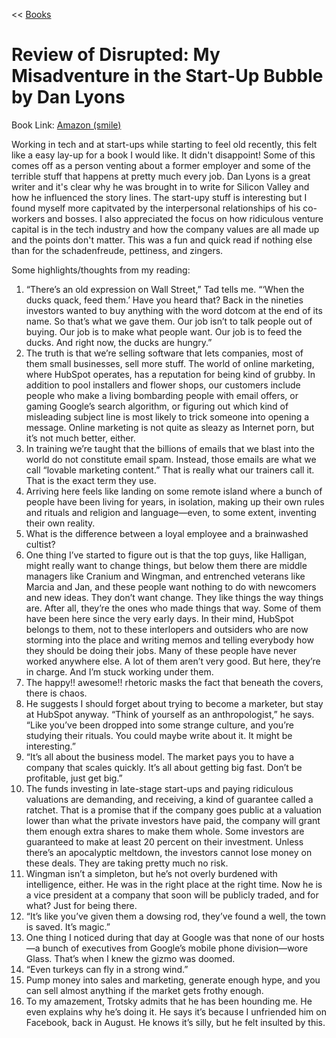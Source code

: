<< [Books](/books.md)

# Review of Disrupted: My Misadventure in the Start-Up Bubble by Dan Lyons 
Book Link: [Amazon (smile)](https://smile.amazon.com/Disrupted-My-Misadventure-Start-Up-Bubble-ebook/dp/B013CATZIC/)

Working in tech and at start-ups while starting to feel old recently, this felt like a easy lay-up for a book I would like. It didn't disappoint! Some of this comes off as a person venting about a former employer and some of the terrible stuff that happens at pretty much every job. Dan Lyons is a great writer and it's clear why he was brought in to write for Silicon Valley and how he influenced the story lines. The start-upy stuff is interesting but I found myself more capitvated by the interpersonal relationships of his co-workers and bosses. I also appreciated the focus on how ridiculous venture capital is in the tech industry and how the company values are all made up and the points don't matter. This was a fun and quick read if nothing else than for the schadenfreude, pettiness, and zingers.  

Some highlights/thoughts from my reading:

1. “There’s an old expression on Wall Street,” Tad tells me. “‘When the ducks quack, feed them.’ Have you heard that? Back in the nineties investors wanted to buy anything with the word dotcom at the end of its name. So that’s what we gave them. Our job isn’t to talk people out of buying. Our job is to make what people want. Our job is to feed the ducks. And right now, the ducks are hungry.”
1. The truth is that we’re selling software that lets companies, most of them small businesses, sell more stuff. The world of online marketing, where HubSpot operates, has a reputation for being kind of grubby. In addition to pool installers and flower shops, our customers include people who make a living bombarding people with email offers, or gaming Google’s search algorithm, or figuring out which kind of misleading subject line is most likely to trick someone into opening a message. Online marketing is not quite as sleazy as Internet porn, but it’s not much better, either.
1. In training we’re taught that the billions of emails that we blast into the world do not constitute email spam. Instead, those emails are what we call “lovable marketing content.” That is really what our trainers call it. That is the exact term they use.
1. Arriving here feels like landing on some remote island where a bunch of people have been living for years, in isolation, making up their own rules and rituals and religion and language—even, to some extent, inventing their own reality.
1. What is the difference between a loyal employee and a brainwashed cultist?
1. One thing I’ve started to figure out is that the top guys, like Halligan, might really want to change things, but below them there are middle managers like Cranium and Wingman, and entrenched veterans like Marcia and Jan, and these people want nothing to do with newcomers and new ideas. They don’t want change. They like things the way things are. After all, they’re the ones who made things that way. Some of them have been here since the very early days. In their mind, HubSpot belongs to them, not to these interlopers and outsiders who are now storming into the place and writing memos and telling everybody how they should be doing their jobs. Many of these people have never worked anywhere else. A lot of them aren’t very good. But here, they’re in charge. And I’m stuck working under them.
1. The happy!! awesome!! rhetoric masks the fact that beneath the covers, there is chaos.
1. He suggests I should forget about trying to become a marketer, but stay at HubSpot anyway. “Think of yourself as an anthropologist,” he says. “Like you’ve been dropped into some strange culture, and you’re studying their rituals. You could maybe write about it. It might be interesting.”
1. “It’s all about the business model. The market pays you to have a company that scales quickly. It’s all about getting big fast. Don’t be profitable, just get big.”
1. The funds investing in late-stage start-ups and paying ridiculous valuations are demanding, and receiving, a kind of guarantee called a ratchet. That is a promise that if the company goes public at a valuation lower than what the private investors have paid, the company will grant them enough extra shares to make them whole. Some investors are guaranteed to make at least 20 percent on their investment. Unless there’s an apocalyptic meltdown, the investors cannot lose money on these deals. They are taking pretty much no risk.
1. Wingman isn’t a simpleton, but he’s not overly burdened with intelligence, either. He was in the right place at the right time. Now he is a vice president at a company that soon will be publicly traded, and for what? Just for being there.
1. “It’s like you’ve given them a dowsing rod, they’ve found a well, the town is saved. It’s magic.”
1. One thing I noticed during that day at Google was that none of our hosts—a bunch of executives from Google’s mobile phone division—wore Glass. That’s when I knew the gizmo was doomed.
1. “Even turkeys can fly in a strong wind.”
1. Pump money into sales and marketing, generate enough hype, and you can sell almost anything if the market gets frothy enough.
1. To my amazement, Trotsky admits that he has been hounding me. He even explains why he’s doing it. He says it’s because I unfriended him on Facebook, back in August. He knows it’s silly, but he felt insulted by this.
